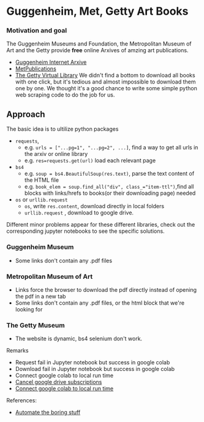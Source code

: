 # Guggenheim, Met, Getty Art Books 

### Motivation and goal
The Guggenheim Museums and Foundation, the Metropolitan Museum of Art and the Getty provide **free** online Arxives of amzing art publications.
- [Guggenheim Internet Arxive](https://archive.org/details/guggenheimmuseum)
- [MetPublications](https://www.metmuseum.org/art/metpublications/titles-with-full-text-online?searchtype=F)
- [The Getty Virtual Library](https://www.getty.edu/publications/virtuallibrary/index.html)
We didn't find a bottom to download all books with one click, but it's tedious and almost impossible to download them one by one. 
We thought it's a good chance to write some simple python web scraping code to do the job for us. 

## Approach
The basic idea is to ultilize python packages 
- ```requests```,
  - e.g. ```urls = ["...pg=1", "...pg=2", ...]```, find a way to get all urls in the arxiv or online library
  - e.g. ```res=requests.get(url)``` load each relevant page
- ```bs4``` 
  - e.g. ```soup = bs4.BeautifulSoup(res.text)```, parse the text content of the HTML file
  - e.g. ```book_elem = soup.find_all("div", class_="item-ttl")```,find all blocks with links/hrefs to books(or their downloading page) needed
- ```os``` or ```urllib.request```
  - ```os```, write ```res.content```, download directly in local folders
  - ```urllib.request``` , download to google drive. 

Different minor problems appear for these different libraries, check out the corresponding jupyter notebooks to see the specific solutions. 
### Guggenheim Museum
- Some links don't contain any .pdf files

### Metropolitan Museum of Art

- Links force the browser to download the pdf directly instead of opening the pdf in a new tab
- Some links don't contain any .pdf files, or the html block that we're looking for

### The Getty Museum
- The website is dynamic, bs4 selenium don't work.


Remarks
- Request fail in Jupyter notebook but success in google colab
- Download fail in Jupyter notebook but success in google colab
- Connect google colab to local run time
- [Cancel google drive subscriptions](https://play.google.com/store/account/subscriptions)
- [Connect google colab to local run time](https://research.google.com/colaboratory/local-runtimes.html)


References:

- [Automate the boring stuff](https://automatetheboringstuff.com/chapter11/)
